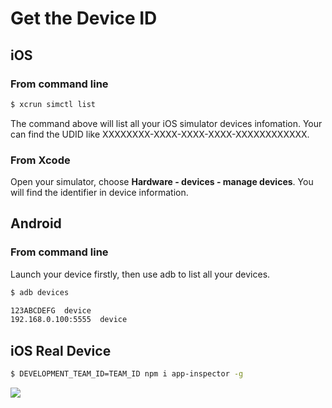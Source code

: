 # Get the Device ID

## iOS

### From command line

```bash
$ xcrun simctl list
```

The command above will list all your iOS simulator devices infomation. Your can find the UDID like XXXXXXXX-XXXX-XXXX-XXXX-XXXXXXXXXXXX.

### From Xcode

Open your simulator, choose **Hardware - devices - manage devices**. You will find the identifier in device information.

## Android

### From command line

Launch your device firstly, then use adb to list all your devices.

```bash
$ adb devices

123ABCDEFG	device
192.168.0.100:5555	device
```

## iOS Real Device

```bash
$ DEVELOPMENT_TEAM_ID=TEAM_ID npm i app-inspector -g
```

![](https://wx1.sinaimg.cn/large/6d308bd9gy1fg7cnt9hf6j20t70h7782.jpg)